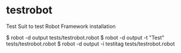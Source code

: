 # testrobot

Test Suit to test Robot Framework installation

$ robot -d output tests/testrobot.robot
$ robot -d output -t "Test" tests/testrobot.robot
$ robot -d output -i testitag tests/testrobot.robot 


